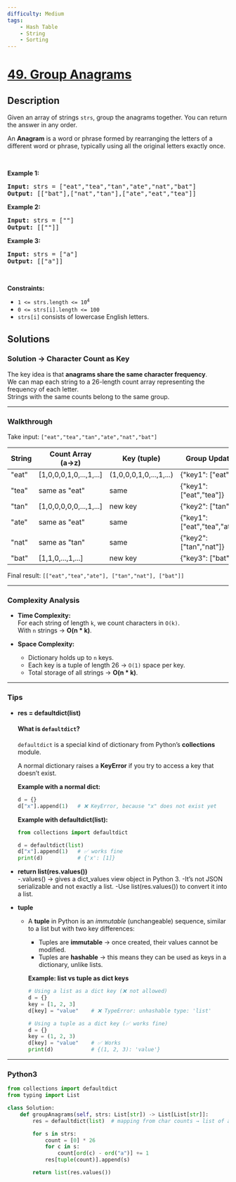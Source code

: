 ```yaml
---
difficulty: Medium
tags:
    - Hash Table
    - String
    - Sorting
---
```


<!-- problem:start -->

# [49. Group Anagrams](https://leetcode.com/problems/group-anagrams)

## Description

<!-- description:start -->

<p>Given an array of strings <code>strs</code>, group the anagrams together. You can return the answer in any order.</p>

<p>An <strong>Anagram</strong> is a word or phrase formed by rearranging the letters of a different word or phrase, typically using all the original letters exactly once.</p>

<p>&nbsp;</p>
<p><strong class="example">Example 1:</strong></p>

<pre>
<strong>Input:</strong> strs = ["eat","tea","tan","ate","nat","bat"]
<strong>Output:</strong> [["bat"],["nat","tan"],["ate","eat","tea"]]
</pre>

<p><strong class="example">Example 2:</strong></p>

<pre>
<strong>Input:</strong> strs = [""]
<strong>Output:</strong> [[""]]
</pre>

<p><strong class="example">Example 3:</strong></p>

<pre>
<strong>Input:</strong> strs = ["a"]
<strong>Output:</strong> [["a"]]
</pre>

<p>&nbsp;</p>
<p><strong>Constraints:</strong></p>

<ul>
	<li><code>1 &lt;= strs.length &lt;= 10<sup>4</sup></code></li>
	<li><code>0 &lt;= strs[i].length &lt;= 100</code></li>
	<li><code>strs[i]</code> consists of lowercase English letters.</li>
</ul>

<!-- description:end -->

## Solutions

<!-- solution:start -->

### Solution → Character Count as Key

The key idea is that **anagrams share the same character frequency**.  
We can map each string to a 26-length count array representing the frequency of each letter.  
Strings with the same counts belong to the same group.

---

### Walkthrough

Take input: `["eat","tea","tan","ate","nat","bat"]`

| String | Count Array (a→z)      | Key (tuple)                 | Group Updates          |
|--------|------------------------|-----------------------------|------------------------|
| "eat"  | [1,0,0,0,1,0,...,1,...]| (1,0,0,0,1,0,...,1,...)     | {"key1": ["eat"]}      |
| "tea"  | same as "eat"          | same                        | {"key1": ["eat","tea"]}|
| "tan"  | [1,0,0,0,0,0,...,1,...]| new key                     | {"key2": ["tan"]}      |
| "ate"  | same as "eat"          | same                        | {"key1": ["eat","tea","ate"]}|
| "nat"  | same as "tan"          | same                        | {"key2": ["tan","nat"]}|
| "bat"  | [1,1,0,...,1,...]      | new key                     | {"key3": ["bat"]}      |

Final result: `[["eat","tea","ate"], ["tan","nat"], ["bat"]]`

---

### Complexity Analysis

- **Time Complexity:**  
  For each string of length `k`, we count characters in `O(k)`.  
  With `n` strings → **O(n * k)**.

- **Space Complexity:**  
  - Dictionary holds up to `n` keys.  
  - Each key is a tuple of length 26 → `O(1)` space per key.  
  - Total storage of all strings → **O(n * k)**.

---

### Tips

- **res = defaultdict(list)**  
	#### What is `defaultdict`?

	`defaultdict` is a special kind of dictionary from Python’s **collections** module.

	A normal dictionary raises a **KeyError** if you try to access a key that doesn’t exist.

	**Example with a normal dict:**

	```python
	d = {}
	d["x"].append(1)   # ❌ KeyError, because "x" does not exist yet
	```
 
 	**Example with defaultdict(list):**
	```python
	from collections import defaultdict
 
	d = defaultdict(list)
	d["x"].append(1)   # ✅ works fine
	print(d)           # {'x': [1]}
	```

- **return list(res.values())**  
	-.values() → gives a dict_values view object in Python 3.
  	-It’s not JSON serializable and not exactly a list.
	-Use list(res.values()) to convert it into a list.

- **tuple**  
  - A **tuple** in Python is an *immutable* (unchangeable) sequence, similar to a list but with two key differences:
    - Tuples are **immutable** → once created, their values cannot be modified.
	- Tuples are **hashable** → this means they can be used as keys in a dictionary, unlike lists.

 	**Example: list vs tuple as dict keys**

	```python
	# Using a list as a dict key (❌ not allowed)
	d = {}
	key = [1, 2, 3]
	d[key] = "value"    # ❌ TypeError: unhashable type: 'list'

	# Using a tuple as a dict key (✅ works fine)
	d = {}
	key = (1, 2, 3)
	d[key] = "value"    # ✅ Works
	print(d)            # {(1, 2, 3): 'value'}
	```

---

### Python3

```python
from collections import defaultdict
from typing import List

class Solution:
    def groupAnagrams(self, strs: List[str]) -> List[List[str]]:
        res = defaultdict(list)  # mapping from char counts → list of anagrams

        for s in strs:
            count = [0] * 26
            for c in s:
                count[ord(c) - ord("a")] += 1
            res[tuple(count)].append(s)

        return list(res.values())
